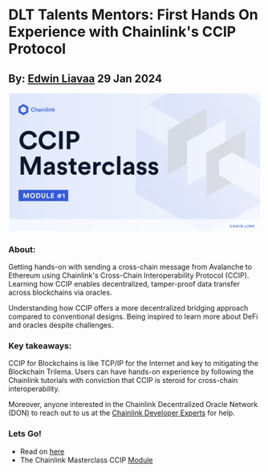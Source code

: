 # DLT Talents Mentors: First Hands On Experience with Chainlink's CCIP Protocol
## By: [Edwin Liavaa](https://github.com/EdwinLiavaa) 29 Jan 2024

<p align="center">
 <img width="500" src="https://github.com/EdwinLiavaa/liavaa.space/blob/main/blog/20240129/pic.png">
</p>

### About:

Getting hands-on with sending a cross-chain message from Avalanche to Ethereum using Chainlink's Cross-Chain Interoperability Protocol (CCIP). Learning how CCIP enables decentralized, tamper-proof data transfer across blockchains via oracles. 

Understanding how CCIP offers a more decentralized bridging approach compared to conventional designs. Being inspired to learn more about DeFi and oracles despite challenges.

### Key takeaways:
CCIP for Blockchains is like TCP/IP for the Internet and key to mitigating the Blockchain Trilema. Users can have hands-on experience by following the Chainlink tutorials with conviction that CCIP is steroid for cross-chain interoperability. 

Moreover, anyone interested in the Chainlink Decentralized Oracle Network (DON) to reach out to us at the [Chainlink Developer Experts](https://chain.link/developers/experts) for help.

### Lets Go!

* Read on [here](https://www.linkedin.com/posts/edwin-liavaa_chainlink-avalanche-ethereum-activity-7156361245682462721-e_Bj)
* The Chainlink Masterclass CCIP [Module](https://go.chain.link/masterclasses/ccip-module-1)